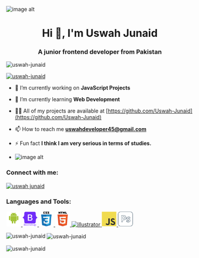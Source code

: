 ![image alt](https://sdmntprwestus2.oaiusercontent.com/files/00000000-f6a8-61f8-bb96-8594ce096d1e/raw?se=2025-07-07T11%3A18%3A14Z&sp=r&sv=2024-08-04&sr=b&scid=6989031a-28fc-50b8-9523-e7303faa369d&skoid=9ccea605-1409-4478-82eb-9c83b25dc1b0&sktid=a48cca56-e6da-484e-a814-9c849652bcb3&skt=2025-07-06T12%3A10%3A43Z&ske=2025-07-07T12%3A10%3A43Z&sks=b&skv=2024-08-04&sig=hv6PALf7v2noXmG54V6hWwMGbp1n3WYyTO6B1pFMgYI%3D)
<h1 align="center">Hi 👋, I'm Uswah Junaid</h1>
<h3 align="center">A junior frontend developer from Pakistan</h3>

<p align="left"> <img src="https://komarev.com/ghpvc/?username=uswah-junaid&label=Profile%20views&color=0e75b6&style=flat" alt="uswah-junaid" /> </p>

<p align="left"> <a href="https://github.com/ryo-ma/github-profile-trophy"><img src="https://github-profile-trophy.vercel.app/?username=uswah-junaid" alt="uswah-junaid" /></a> </p>

- 🔭 I’m currently working on **JavaScript Projects**

- 🌱 I’m currently learning **Web Development**

- 👨‍💻 All of my projects are available at [https://github.com/Uswah-Junaid](https://github.com/Uswah-Junaid)

- 📫 How to reach me **uswahdeveloper45@gmail.com**

- ⚡ Fun fact **I think I am very serious in terms of studies.**

- ![image alt](https://sdmntprwestus2.oaiusercontent.com/files/00000000-1c64-61f8-9a43-1f3a5aa7a3bc/raw?se=2025-07-07T11%3A21%3A14Z&sp=r&sv=2024-08-04&sr=b&scid=00cb89b5-a961-58cb-809f-833bebab40ea&skoid=9ccea605-1409-4478-82eb-9c83b25dc1b0&sktid=a48cca56-e6da-484e-a814-9c849652bcb3&skt=2025-07-07T00%3A58%3A47Z&ske=2025-07-08T00%3A58%3A47Z&sks=b&skv=2024-08-04&sig=y216NYaTwcHCkeX93OMlPKDT9wai7CQdIoYmdik1gMQ%3D)

<h3 align="left">Connect with me:</h3>
<p align="left">
<a href="https://linkedin.com/in/uswah junaid" target="blank"><img align="center" src="https://raw.githubusercontent.com/rahuldkjain/github-profile-readme-generator/master/src/images/icons/Social/linked-in-alt.svg" alt="uswah junaid" height="30" width="40" /></a>
</p>

<h3 align="left">Languages and Tools:</h3>
<p align="left"> <a href="https://developer.android.com" target="_blank" rel="noreferrer"> <img src="https://raw.githubusercontent.com/devicons/devicon/master/icons/android/android-original-wordmark.svg" alt="android" width="40" height="40"/> </a> <a href="https://getbootstrap.com" target="_blank" rel="noreferrer"> <img src="https://raw.githubusercontent.com/devicons/devicon/master/icons/bootstrap/bootstrap-plain-wordmark.svg" alt="bootstrap" width="40" height="40"/> </a> <a href="https://www.w3schools.com/css/" target="_blank" rel="noreferrer"> <img src="https://raw.githubusercontent.com/devicons/devicon/master/icons/css3/css3-original-wordmark.svg" alt="css3" width="40" height="40"/> </a> <a href="https://www.w3.org/html/" target="_blank" rel="noreferrer"> <img src="https://raw.githubusercontent.com/devicons/devicon/master/icons/html5/html5-original-wordmark.svg" alt="html5" width="40" height="40"/> </a> <a href="https://www.adobe.com/in/products/illustrator.html" target="_blank" rel="noreferrer"> <img src="https://www.vectorlogo.zone/logos/adobe_illustrator/adobe_illustrator-icon.svg" alt="illustrator" width="40" height="40"/> </a> <a href="https://developer.mozilla.org/en-US/docs/Web/JavaScript" target="_blank" rel="noreferrer"> <img src="https://raw.githubusercontent.com/devicons/devicon/master/icons/javascript/javascript-original.svg" alt="javascript" width="40" height="40"/> </a> <a href="https://www.photoshop.com/en" target="_blank" rel="noreferrer"> <img src="https://raw.githubusercontent.com/devicons/devicon/master/icons/photoshop/photoshop-line.svg" alt="photoshop" width="40" height="40"/> </a> </p>

<p><img align="left" src="https://github-readme-stats.vercel.app/api/top-langs?username=uswah-junaid&show_icons=true&locale=en&layout=compact" alt="uswah-junaid" /></p>

<p>&nbsp;<img align="center" src="https://github-readme-stats.vercel.app/api?username=uswah-junaid&show_icons=true&locale=en" alt="uswah-junaid" /></p>

<p><img align="center" src="https://github-readme-streak-stats.herokuapp.com/?user=uswah-junaid&" alt="uswah-junaid" /></p>

